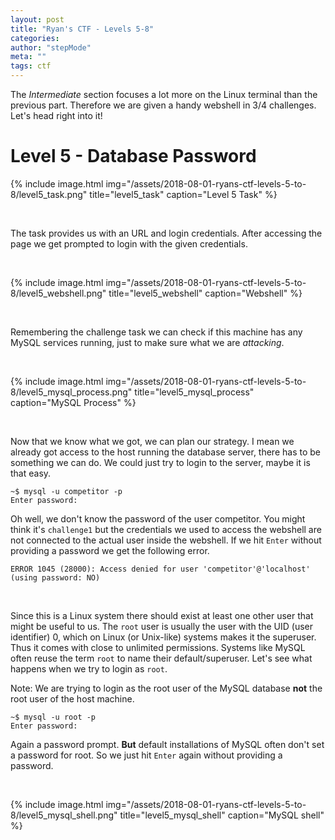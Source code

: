 ```yaml
---
layout: post
title: "Ryan's CTF - Levels 5-8"
categories:
author: "stepMode"
meta: ""
tags: ctf
---
```


The *Intermediate* section focuses a lot more on the Linux terminal than the previous part. Therefore we are given a handy webshell in 3/4 challenges. Let's head right into it!

# Level 5 - Database Password

{% include image.html
            img="/assets/2018-08-01-ryans-ctf-levels-5-to-8/level5_task.png"
            title="level5_task"
            caption="Level 5 Task" %}

<br>

The task provides us with an URL and login credentials. After accessing the page we get prompted to login with the given credentials.

<br>

{% include image.html
            img="/assets/2018-08-01-ryans-ctf-levels-5-to-8/level5_webshell.png"
            title="level5_webshell"
            caption="Webshell" %}

<br>

Remembering the challenge task we can check if this machine has any MySQL services running, just to make sure what we are *attacking*.


<br>

{% include image.html
            img="/assets/2018-08-01-ryans-ctf-levels-5-to-8/level5_mysql_process.png"
            title="level5_mysql_process"
            caption="MySQL Process" %}

<br>

Now that we know what we got, we can plan our strategy. I mean we already got access to the host running the database server, there has to be something we can do. We could just try to login to the server, maybe it is that easy.

```shell
~$ mysql -u competitor -p
Enter password:  
```

Oh well, we don't know the password of the user competitor. You might think it's `challenge1` but the credentials we used to access the webshell are not connected to the actual user inside the webshell. If we hit `Enter` without providing a password we get the following error.

```shell
ERROR 1045 (28000): Access denied for user 'competitor'@'localhost' (using password: NO)
```

<br>

Since this is a Linux system there should exist at least one other user that might be useful to us. The `root` user is usually the user with the UID (user identifier) 0, which on Linux (or Unix-like) systems makes it the superuser. Thus it comes with close to unlimited permissions. Systems like MySQL often reuse the term `root` to name their default/superuser. Let's see what happens when we try to login as `root`.

Note: We are trying to login as the root user of the MySQL database **not** the root user of the host machine.
```shell
~$ mysql -u root -p
Enter password:
```

Again a password prompt. **But** default installations of MySQL often don't set a password for root. So we just hit `Enter` again without providing a password.

<br>

{% include image.html
            img="/assets/2018-08-01-ryans-ctf-levels-5-to-8/level5_mysql_shell.png"
            title="level5_mysql_shell"
            caption="MySQL shell" %}
